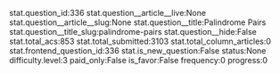 stat.question_id:336
stat.question__article__live:None
stat.question__article__slug:None
stat.question__title:Palindrome Pairs
stat.question__title_slug:palindrome-pairs
stat.question__hide:False
stat.total_acs:853
stat.total_submitted:3103
stat.total_column_articles:0
stat.frontend_question_id:336
stat.is_new_question:False
status:None
difficulty.level:3
paid_only:False
is_favor:False
frequency:0
progress:0
